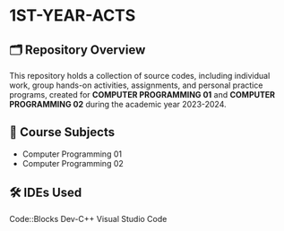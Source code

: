 # 1ST-YEAR-ACTS

## 🗂️ Repository Overview

This repository holds a collection of source codes, including individual work, group hands-on activities, assignments, and personal practice programs, created for **COMPUTER PROGRAMMING 01** and **COMPUTER PROGRAMMING 02** during the academic year 2023-2024.

## 📝 Course Subjects

- Computer Programming 01
- Computer Programming 02

## 🛠️ IDEs Used

Code::Blocks
Dev-C++
Visual Studio Code
